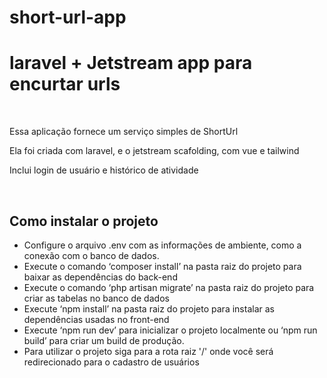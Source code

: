 # short-url-app
 <h1>laravel + Jetstream app para encurtar urls</h1>


<br/>
<p>Essa aplicação fornece um serviço simples de ShortUrl</p>
<p>Ela foi criada com laravel, e o jetstream scafolding, com vue e tailwind</p>
<p>Inclui login de usuário e histórico de atividade</p>
<br/>
<h2>
Como instalar o projeto
</h2>

<ul>
<li>
Configure o arquivo .env com as informações de ambiente, como a conexão com o banco de dados.
</li>

<li>
Execute o comando ‘composer install’ na pasta raiz do projeto para baixar as dependências do back-end
</li>

<li>
Execute o comando ‘php artisan migrate’ na pasta raiz do projeto para criar as tabelas no banco de dados
</li>

<li>
Execute ‘npm install’ na pasta raiz do projeto para instalar as dependências usadas no front-end
</li>

<li>
Execute ‘npm run dev’ para inicializar o projeto localmente ou ‘npm run build’ para criar um build de produção.
</li>

<li>Para utilizar o projeto siga para a rota raiz '/' onde você será redirecionado para o cadastro de usuários
</li>

</ul>

<br/>
<br/>






